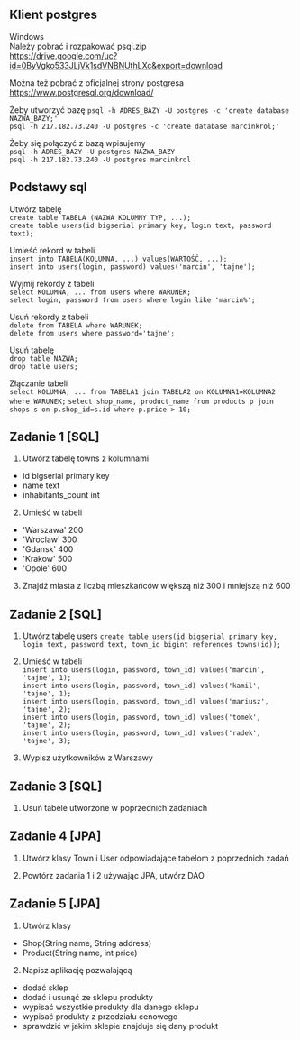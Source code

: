 Klient postgres
---
Windows<br>
Należy pobrać i rozpakować psql.zip<br>
https://drive.google.com/uc?id=0ByVgko533JLjVk1sdVNBNUthLXc&export=download

Można też pobrać z oficjalnej strony postgresa<br>
https://www.postgresql.org/download/

Żeby utworzyć bazę
`psql -h ADRES_BAZY -U postgres -c 'create database NAZWA_BAZY;'`<br>
`psql -h 217.182.73.240 -U postgres -c 'create database marcinkrol;'`

Żeby się połączyć z bazą wpisujemy<br>
`psql -h ADRES_BAZY -U postgres NAZWA_BAZY`<br>
`psql -h 217.182.73.240 -U postgres marcinkrol` 


Podstawy sql
---
Utwórz tabelę<br>
`create table TABELA (NAZWA KOLUMNY TYP, ...);`<br>
`create table users(id bigserial primary key, login text, password text);`

Umieść rekord w tabeli<br>
`insert into TABELA(KOLUMNA, ...) values(WARTOŚĆ, ...);`<br>
`insert into users(login, password) values('marcin', 'tajne');`

Wyjmij rekordy z tabeli<br>
`select KOLUMNA, ... from users where WARUNEK;`<br>
`select login, password from users where login like 'marcin%';`<br>

Usuń rekordy z tabeli<br>
`delete from TABELA where WARUNEK;`<br>
`delete from users where password='tajne';`

Usuń tabelę<br>
`drop table NAZWA;`<br>
`drop table users;`<br>

Złączanie tabeli<br>
`select KOLUMNA, ... from TABELA1 join TABELA2 on KOLUMNA1=KOLUMNA2 where WARUNEK;`
`select shop_name, product_name from products p join shops s on p.shop_id=s.id where p.price > 10;`


Zadanie 1 [SQL]
------

1. Utwórz tabelę towns z kolumnami
* id bigserial primary key
* name text
* inhabitants_count int

2. Umieść w tabeli
* 'Warszawa' 200
* 'Wroclaw' 300
* 'Gdansk' 400
* 'Krakow' 500
* 'Opole' 600

3. Znajdź miasta z liczbą mieszkańców większą niż 300 i mniejszą niż 600

Zadanie 2 [SQL]
------

1. Utwórz tabelę users
`create table users(id bigserial primary key, login text, password text, town_id bigint references towns(id));`

2. Umieść w tabeli<br>
`insert into users(login, password, town_id) values('marcin', 'tajne', 1);`<br>
`insert into users(login, password, town_id) values('kamil', 'tajne', 1);`<br>
`insert into users(login, password, town_id) values('mariusz', 'tajne', 2);`<br>
`insert into users(login, password, town_id) values('tomek', 'tajne', 2);`<br>
`insert into users(login, password, town_id) values('radek', 'tajne', 3);`<br>

3. Wypisz użytkowników z Warszawy

Zadanie 3 [SQL]
---

1. Usuń tabele utworzone w poprzednich zadaniach 

Zadanie 4 [JPA]
------

1. Utwórz klasy Town i User odpowiadające tabelom z poprzednich zadań

2. Powtórz zadania 1 i 2 używając JPA, utwórz DAO

Zadanie 5 [JPA]
---

1. Utwórz klasy
* Shop(String name, String address)
* Product(String name, int price)

2. Napisz aplikację pozwalającą
* dodać sklep
* dodać i usunąć ze sklepu produkty
* wypisać wszystkie produkty dla danego sklepu
* wypisać produkty z przedziału cenowego
* sprawdzić w jakim sklepie znajduje się dany produkt
